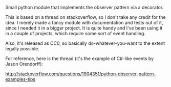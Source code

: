 Small python module that implements the observer pattern via a decorator.

This is based on a thread on stackoverflow, so I don't take any credit for the
idea. I merely made a fancy module with documentation and tests out of it,
since I needed it in a bigger project. It is quite handy and I've been using
it in a couple of projects, which require some sort of event handling.

Also, it's released as CC0, so basically do-whatever-you-want to the extent
legally possible.

For reference, here is the thread (it's the example of C#-like events by Jason
Orendorff):

http://stackoverflow.com/questions/1904351/python-observer-pattern-examples-tips

